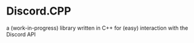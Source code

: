 # Discord.CPP
a (work-in-progress) library written in C++ for (easy) interaction with the Discord API 
